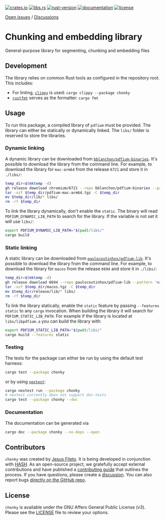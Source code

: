 [crates.io]: https://crates.io/crates/chonky
[libs.rs]: https://lib.rs/crates/chonky
[rust-version]: https://www.rust-lang.org
[documentation]: https://docs.rs/chonky
[license]: https://github.com/hashintel/hash/blob/main/libs/chonky/LICENSE.md

[![crates.io](https://img.shields.io/crates/v/chonky)][crates.io]
[![libs.rs](https://img.shields.io/badge/libs.rs-chonky-orange)][libs.rs]
[![rust-version](https://img.shields.io/static/v1?label=Rust&message=nightly-2024-10-21&color=blue)][rust-version]
[![documentation](https://img.shields.io/docsrs/chonky)][documentation]
[![license](https://img.shields.io/static/v1?label=license&message=AGPL-3&color=blue)][license]

[Open issues](https://github.com/hashintel/hash/issues?q=is%3Aissue+is%3Aopen+label%3A%22area%2Flibs+%3E+chonky%22) / [Discussions](https://github.com/orgs/hashintel/discussions?discussions_q=label%3A%22area%2Flibs+%3E+chonky%22+)

# Chunking and embedding library

General-purpose library for segmenting, chunking and embedding files

## Development

The library relies on common Rust tools as configured in the repository root. This includes:

- For linting, [`clippy`](https://github.com/rust-lang/rust-clippy) is used: `cargo clippy --package chonky`
- [`rustfmt`](https://github.com/rust-lang/rustfmt) serves as the formatter: `cargo fmt`

## Usage

To run this package, a compiled library of `pdfium` must be provided. The library can either be statically or dynamically linked. The `libs/` folder is reserved to store the libraries.

### Dynamic linking

A dynamic library can be downloaded from [`bblanchon/pdfium-binaries`](https://github.com/bblanchon/pdfium-binaries/releases). It's possible to download the library from the command line. For example, to download the library for `mac-arm64` from the release `6721` and store it in `./libs/`:

```sh
temp_dir=$(mktemp -d)
gh release download chromium/6721 --repo bblanchon/pdfium-binaries --pattern 'pdfium-mac-arm64.tgz' --dir $temp_dir
tar -xzf $temp_dir/pdfium-mac-arm64.tgz -C $temp_dir
mv $temp_dir/lib/* libs/
rm -rf $temp_dir
```

To link the library dynamically, don't enable the `static`. The binary will read `PDFIUM_DYNAMIC_LIB_PATH` to search for the library. If the variable is not set it will use `libs/`:

```sh
export PDFIUM_DYNAMIC_LIB_PATH="$(pwd)/libs/"
cargo build
```

### Static linking

A static library can be downloaded from [`paulocoutinhox/pdfium-lib`](https://github.com/paulocoutinhox/pdfium-lib/releases). It's possible to download the library from the command line. For example, to download the library for `macos` from the release `6694` and store it in `./libs/`:

```sh
temp_dir=$(mktemp -d)
gh release download 6694 --repo paulocoutinhox/pdfium-lib --pattern 'macos.tgz' --dir $temp_dir
tar -xzf $temp_dir/macos.tgz -C $temp_dir
mv $temp_dir/release/lib/* libs/
rm -rf $temp_dir
```

To link the library statically, enable the `static` feature by passing `--features static` to any `cargo` invocation. When building the library it will search for `PDFIUM_STATIC_LIB_PATH`. For example if the library is located at `libs/libpdfium.a` you can build the library with:

```sh
export PDFIUM_STATIC_LIB_PATH="$(pwd)/libs/"
cargo build --features static
```

### Testing

The tests for the package can either be run by using the default test harness:

```sh
cargo test --package chonky
```

or by using [`nextest`](https://nexte.st):

```bash
cargo nextest run --package chonky
# nextest currently does not support doc-tests
cargo test --package chonky --doc
```

### Documentation

The documentation can be generated via

```bash
cargo doc --package chonky --no-deps --open
```

## Contributors

`chonky` was created by [Jesus Fileto](https://github.com/JesusFileto). It is being developed in conjunction with [HASH](https://hash.dev/). As an open-source project, we gratefully accept external contributions and have published a [contributing guide](https://github.com/hashintel/hash/blob/main/.github/CONTRIBUTING.md) that outlines the process. If you have questions, please create a [discussion](https://github.com/orgs/hashintel/discussions). You can also report bugs [directly on the GitHub repo](https://github.com/hashintel/hash/issues/new/choose).

## License

`chonky` is available under the GNU Affero General Public License (v3). Please see the [LICENSE] file to review your options.
